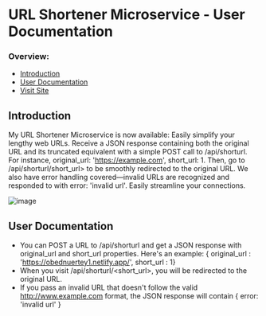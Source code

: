 # URL Shortener Microservice - User Documentation
### Overview:
- [Introduction](#introduction)
- [User Documentation](#user-documentation)
- [Visit Site](https://obn-url-shortner.onrender.com/)

## Introduction
My URL Shortener Microservice is now available: Easily simplify your lengthy web URLs. Receive a JSON response containing both the original URL and its truncated equivalent with a simple POST call to /api/shorturl. For instance, original_url: 'https://example.com', short_url: 1. Then, go to /api/shorturl/short_url> to be smoothly redirected to the original URL. We also have error handling covered—invalid URLs are recognized and responded to with error: 'invalid url'. Easily streamline your connections.

![image](https://github.com/obedNuertey1/backend-and-apis-project3/assets/101027384/2e401499-0c3b-4c08-b825-daad2809d001)


## User Documentation
* You can POST a URL to /api/shorturl and get a JSON response with original_url and short_url properties. Here's an example: { original_url : 'https://obednuertey1.netlify.app/', short_url : 1}
* When you visit /api/shorturl/<short_url>, you will be redirected to the original URL.
* If you pass an invalid URL that doesn't follow the valid http://www.example.com format, the JSON response will contain { error: 'invalid url' }
